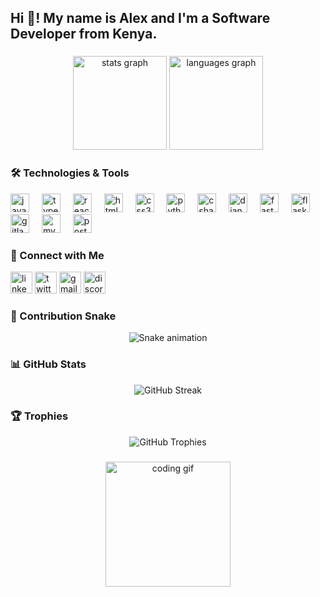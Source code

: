 <h2 align="left">Hi 👋! My name is Alex and I'm a Software Developer from Kenya.</h2>

###

<div align="center">
  <img src="https://github-readme-stats.vercel.app/api?username=Alex-gikungu&hide_title=false&hide_rank=false&show_icons=true&include_all_commits=true&count_private=true&disable_animations=false&theme=dracula&locale=en&hide_border=false" height="150" alt="stats graph" />
  <img src="https://github-readme-stats.vercel.app/api/top-langs?username=Alex-gikungu&locale=en&hide_title=false&layout=compact&card_width=320&langs_count=6&theme=dracula&hide_border=false" height="150" alt="languages graph" />
</div>

###

<h3 align="left">🛠️ Technologies & Tools</h3>
<div align="left">
  <img src="https://cdn.jsdelivr.net/gh/devicons/devicon/icons/javascript/javascript-original.svg" height="30" alt="javascript logo" />
  <img width="12" />
  <img src="https://cdn.jsdelivr.net/gh/devicons/devicon/icons/typescript/typescript-original.svg" height="30" alt="typescript logo" />
  <img width="12" />
  <img src="https://skillicons.dev/icons?i=react" height="30" alt="react logo" />
  <img width="12" />
  <img src="https://cdn.jsdelivr.net/gh/devicons/devicon/icons/html5/html5-original.svg" height="30" alt="html5 logo" />
  <img width="12" />
  <img src="https://cdn.jsdelivr.net/gh/devicons/devicon/icons/css3/css3-original.svg" height="30" alt="css3 logo" />
  <img width="12" />
  <img src="https://skillicons.dev/icons?i=python" height="30" alt="python logo" />
  <img width="12" />
  <img src="https://cdn.jsdelivr.net/gh/devicons/devicon/icons/csharp/csharp-original.svg" height="30" alt="csharp logo" />
  <img width="12" />
  <img src="https://cdn.jsdelivr.net/gh/devicons/devicon/icons/django/django-plain.svg" height="30" alt="django logo" />
  <img width="12" />
  <img src="https://cdn.jsdelivr.net/gh/devicons/devicon/icons/fastapi/fastapi-original.svg" height="30" alt="fastapi logo" />
  <img width="12" />
  <img src="https://skillicons.dev/icons?i=flask" height="30" alt="flask logo" />
  <img width="12" />
  <img src="https://skillicons.dev/icons?i=gitlab" height="30" alt="gitlab logo" />
  <img width="12" />
  <img src="https://skillicons.dev/icons?i=mysql" height="30" alt="mysql logo" />
  <img width="12" />
  <img src="https://skillicons.dev/icons?i=postman" height="30" alt="postman logo" />
</div>

###

<h3 align="left">📱 Connect with Me</h3>
<div align="left">
  <a href="https://linkedin.com/in/your-linkedin" target="_blank"><img src="https://img.shields.io/static/v1?message=LinkedIn&logo=linkedin&label=&color=0077B5&logoColor=white&labelColor=&style=for-the-badge" height="35" alt="linkedin logo" /></a>
  <a href="https://twitter.com/AlexiGikun71556" target="_blank"><img src="https://img.shields.io/static/v1?message=Twitter&logo=twitter&label=&color=1DA1F2&logoColor=white&labelColor=&style=for-the-badge" height="35" alt="twitter logo" /></a>
  <a href="mailto:your-email@gmail.com" target="_blank"><img src="https://img.shields.io/static/v1?message=Gmail&logo=gmail&label=&color=D14836&logoColor=white&labelColor=&style=for-the-badge" height="35" alt="gmail logo" /></a>
  <a href="https://discord.com/users/your-discord" target="_blank"><img src="https://img.shields.io/static/v1?message=Discord&logo=discord&label=&color=7289DA&logoColor=white&labelColor=&style=for-the-badge" height="35" alt="discord logo" /></a>
</div>

###

<h3 align="left">🐍 Contribution Snake</h3>
<div align="center">
  <img src="https://raw.githubusercontent.com/Alex-gikungu/Alex-gikungu/main/output/snake.svg" alt="Snake animation" />
</div>

###

<h3 align="left">📊 GitHub Stats</h3>
<div align="center">
  <img src="https://streak-stats.demolab.com?user=Alex-gikungu&theme=dracula&hide_border=false" alt="GitHub Streak" />
</div>

###

<h3 align="left">🏆 Trophies</h3>
<div align="center">
  <img src="https://github-profile-trophy.vercel.app/?username=Alex-gikungu&theme=dracula&no-frame=false&margin-w=15" alt="GitHub Trophies" />
</div>

###

<div align="center">
  <img height="200" src="https://media.giphy.com/media/xT9IgzoKnwFNmISR8I/giphy.gif" alt="coding gif" />
</div>

###
